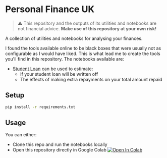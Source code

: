 # Personal Finance UK

> :warning: This repository and the outputs of its utilities and notebooks are not financial advice.
> **Make use of this repository at your own risk!**

A collection of utilities and notebooks for analysing your finances.

I found the tools available online to be black boxes that were usually not as configurable as I would have liked.
This is what lead me to create the tools you'll find in this repository. The notebooks available are:

- [Student Loan](student_loan.ipynb) can be used to estimate:
  - If your student loan will be written off
  - The effects of making extra repayments on your total amount repaid

## Setup

```bash
pip install -r requirements.txt
```

## Usage

You can either:

- Clone this repo and run the notebooks locally
- Open this repository directly in Google Colab <a target="_blank" href="https://colab.research.google.com/github/HMellor/personal-finance-uk">
  <img src="https://colab.research.google.com/assets/colab-badge.svg" alt="Open In Colab"/>
</a>
